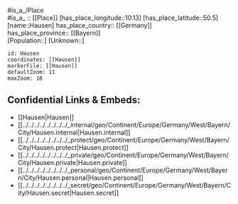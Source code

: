 ﻿---
location: [50.5,10.13] 
mapzoom: [7,12] 
mapmarker: city 
type: City
tags:
- geo/City


SpocWebEntityId: 30813
isDeleted: false
confidential: public

---
#is_a_/Place  
#is_a_ :: [[Place]] 
[has_place_longitude::10.13] 
[has_place_latitude::50.5] 
[name::Hausen] 
has_place_country:: [[Germany]]  
has_place_province:: [[Bayern]]  
[Population::] 
[Unknown::] 


```leaflet
id: Hausen
coordinates: [[Hausen]] 
markerFile: [[Hausen]] 
defaultZoom: 11 
maxZoom: 18
```


## Confidential Links & Embeds: 
- [[Hausen|Hausen]]  
- [[../../../../../../../../_internal/geo/Continent/Europe/Germany/West/Bayern/City/Hausen.internal|Hausen.internal]] 
- [[../../../../../../../../_protect/geo/Continent/Europe/Germany/West/Bayern/City/Hausen.protect|Hausen.protect]] 
- [[../../../../../../../../_private/geo/Continent/Europe/Germany/West/Bayern/City/Hausen.private|Hausen.private]] 
- [[../../../../../../../../_personal/geo/Continent/Europe/Germany/West/Bayern/City/Hausen.personal|Hausen.personal]] 
- [[../../../../../../../../_secret/geo/Continent/Europe/Germany/West/Bayern/City/Hausen.secret|Hausen.secret]] 
